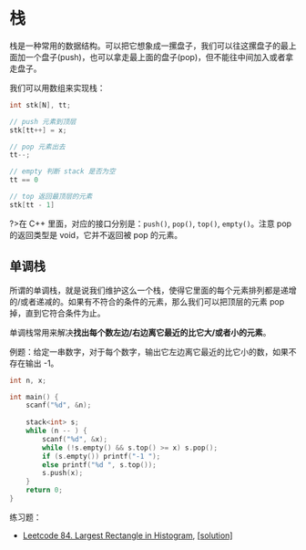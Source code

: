# 栈

栈是一种常用的数据结构。可以把它想象成一摞盘子，我们可以往这摞盘子的最上面加一个盘子(push)，也可以拿走最上面的盘子(pop)，但不能往中间加入或者拿走盘子。

我们可以用数组来实现栈：
```cpp
int stk[N], tt;

// push 元素到顶层
stk[tt++] = x;

// pop 元素出去
tt--;

// empty 判断 stack 是否为空
tt == 0

// top 返回最顶层的元素
stk[tt - 1]
```
?>在 C++ 里面，对应的接口分别是：`push()`, `pop()`, `top()`, `empty()`。注意 pop 的返回类型是 void，它并不返回被 pop 的元素。

## 单调栈

所谓的单调栈，就是说我们维护这么一个栈，使得它里面的每个元素排列都是递增的/或者递减的。如果有不符合的条件的元素，那么我们可以把顶层的元素 pop 掉，直到它符合条件为止。

单调栈常用来解决**找出每个数左边/右边离它最近的比它大/或者小的元素**。

例题：给定一串数字，对于每个数字，输出它左边离它最近的比它小的数，如果不存在输出 -1。

```cpp
int n, x;

int main() {
    scanf("%d", &n);
    
    stack<int> s;
    while (n -- ) {
        scanf("%d", &x);
        while (!s.empty() && s.top() >= x) s.pop();
        if (s.empty()) printf("-1 ");
        else printf("%d ", s.top());
        s.push(x);
    }
    return 0;
}
```

练习题：
+ [Leetcode 84. Largest Rectangle in Histogram](https://leetcode.com/problems/largest-rectangle-in-histogram/), [[solution]](./solutions/leetcode-84.md)